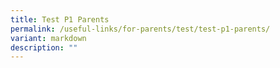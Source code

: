 ```yaml
---
title: Test P1 Parents
permalink: /useful-links/for-parents/test/test-p1-parents/
variant: markdown
description: ""
---
```

<p></p>